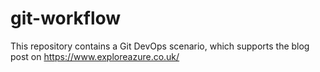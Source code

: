 # git-workflow
This repository contains a Git DevOps scenario, which supports the blog post on https://www.exploreazure.co.uk/
